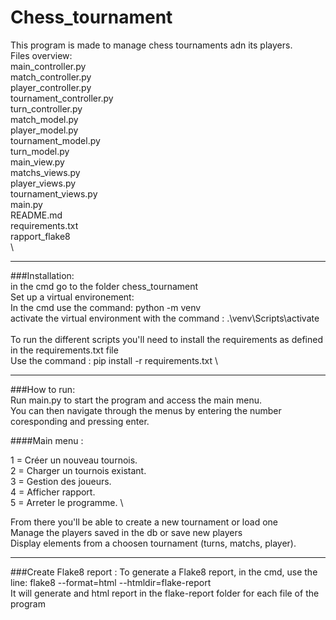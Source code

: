 # Chess_tournament
This program is made to manage chess tournaments adn its players. \
Files overview: \
main_controller.py \
match_controller.py\
player_controller.py\
tournament_controller.py\
turn_controller.py\
match_model.py\
player_model.py\
tournament_model.py\
turn_model.py\
main_view.py\
matchs_views.py\
player_views.py\
tournament_views.py\
main.py\
README.md\
requirements.txt\
rapport_flake8\
\
***
###Installation:\
in the cmd go to the folder chess_tournament \
Set up a virtual environement: \
In the cmd use the command: python -m venv <environment name> \
activate the virtual environment with the command : .\venv\Scripts\activate \
\
To run the different scripts you'll need to install the requirements as defined in the requirements.txt file \
Use the command : pip install -r requirements.txt \
***
###How to run: \
Run main.py to start the program and access the main menu. \
You can then navigate through the menus by entering the number coresponding and pressing enter.

####Main menu :

1 = Créer un nouveau tournois.\
2 = Charger un tournois existant. \
3 = Gestion des joueurs. \
4 = Afficher rapport. \
5 = Arreter le programme. \

From there you'll be able to create a new tournament or load one \
Manage the players saved in the db or save new players \
Display elements from a choosen tournament (turns, matchs, player).
***
###Create Flake8 report :
To generate a Flake8 report, in the cmd, use the line: flake8 --format=html --htmldir=flake-report \
It will generate and html report in the flake-report folder for each file of the program

